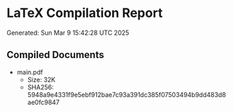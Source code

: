 # LaTeX Compilation Report
Generated: Sun Mar  9 15:42:28 UTC 2025
## Compiled Documents
- main.pdf
  - Size: 32K
  - SHA256: 5948a9e4331f9e5ebf912bae7c93a391dc385f07503494b9dd483d8ae0fc9847
